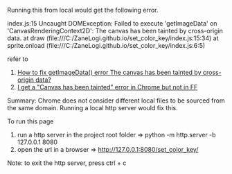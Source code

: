 Running this from local would get the following error.

index.js:15  Uncaught DOMException: Failed to execute 'getImageData' on 'CanvasRenderingContext2D': The canvas has been tainted by cross-origin data.
    at draw (file:///C:/ZaneLogi.github.io/set_color_key/index.js:15:34)
    at sprite.onload (file:///C:/ZaneLogi.github.io/set_color_key/index.js:6:5)


refer to
1. [How to fix getImageData() error The canvas has been tainted by cross-origin data?](https://stackoverflow.com/questions/22097747/how-to-fix-getimagedata-error-the-canvas-has-been-tainted-by-cross-origin-data)
2. [I get a "Canvas has been tainted" error in Chrome but not in FF](https://stackoverflow.com/questions/16217521/i-get-a-canvas-has-been-tainted-error-in-chrome-but-not-in-ff/16218015#16218015)

Summary: Chrome does not consider different local files to be sourced from the same domain.
Running a local http server would fix this.

To run this page
1. run a http server in the project root folder => python -m http.server -b 127.0.0.1 8080
2. open the url in a browser => http://127.0.0.1:8080/set_color_key/

Note: to exit the http server, press ctrl + c

